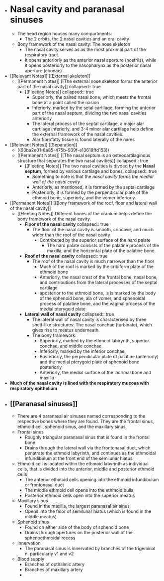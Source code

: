 - # Nasal cavity and paranasal sinuses
	- The head region houses many compartments:
		- The 2 orbits, the 2 nasal cavities and an oral cavity
	- Bony framework of the nasal cavity: The nose skeleton
		- The nasal cavity serves as as the most proximal part of the respiratory tract.
		- It opens anteriorly as the anterior nasal aperture (nostrils), while it opens posteriorly to the nasopharynx as the posterior nasal aperture (chonae)
- [[Relevant Notes]] [[External skeleton]]
	- [[Permanent Notes]] [[The external nose skeleton forms the anterior part of the nasal cavity]]
	  collapsed:: true
		- [[Fleeting Notes]]
		  collapsed:: true
			- Superiorly, the paired nasal bone, which meets the frontal bone at a point called the nasion
			- Inferiorly, marked by the setal cartilage, forming the anterior part of the nasal septum, dividing the two nasal cavities anteriorly
			- The lateral process of the septal cartilage, a major alar cartilage inferiorly, and 3-4 minor alar cartilage help define the external framework of the nasal cavities.
			- Alar fibrofatty tissue is found laterally of the nares
- [[Relevant Notes]] [[Separation]]
	- ((63ba2e01-8a85-475b-939f-e13618ffd153))
	- [[Permanent Notes]] [[The nasal septum is an osteocartilaginous structure that separates the two nasal cavities]]
	  collapsed:: true
		- [[Fleeting Notes]] The two nasal cavities is divded by the **Nasal septum**, formed by various cartilage and bones.
		  collapsed:: true
			- Something to note is that the *nasal cavity forms the medial wall of the nasal cavity*
			- Anteriorly, as mentioned, it is formed by the septal cartilage
			- Posteriorly, it is formed by the perpendicular plate of the ethmoid bone, superiorly, and the vomer inferiorly.
- [[Permanent Notes]] [[Bony framework of the roof, floor and lateral wall of the nasal cavity]]
	- [[Fleeting Notes]] Different bones of the cranium helps define the bony framework of the nasal cavity.
		- **Floor of the nasal cavity**
		  collapsed:: true
			- The floor of the nasal cavity is smooth, concave, and much wider than the roof of the nasal cavity
				- Contributed by the superior surface of the hard palate
					- The hard palate consists of the palatine process of the maxilla, and the horizontal plate of the palatine bone.
		- **Roof of the nasal cavity**
		  collapsed:: true
			- The roof of the nasal cavity is much narrower than the floor
				- Much of the roof is marked by the cribiform plate of the ethmoid bone
				- Anteriorly, the nasal crest of the frontal bone, nasal bone, and contributions from the lateral processes of the septal cartilage
				- aposterior to the ethmoid bone, is is marked by the body of the sphenoid bone, ala of vomer, and sphenoidal process of palatine bone, and the vaginal process of the medial pterygoid plate
		- **Lateral wall of nasal cavity**
		  collapsed:: true
			- The lateral wall of nasal cavity is characterised by three shelf-like structures: The nasal conchae (turbinate), which gives rise to meatus underneath.
			- The bony framework:
				- Superiorly, marked by the ethmoid labirynth, superior conchae, and middle conchae
				- Inferiorly, marked by the inferior conchae
				- Posteriorly, the perpendicular plate of palatine (anteriorly) and the medial pterygoid plate of sphenoid bone posteriorly
				- Anteriorly, the medial surface of the lacrimal bone and maxilla
- **Much of the nasal cavity is lined with the respiratory mucosa with respiratory epithelium**
- ## [[Paranasal sinuses]]
	- There are 4 paranasal air sinuses named corresponding to the respective bones where they are found. They are the frontal sinus, ethmoid cell, sphenoid sinus, and the maxillary sinus
	- Frontal sinus
		- Roughly triangular paranasal sinus that is found in the frontal bone
		- Drains through the lateral wall via the frontonasal duct, which penatrate the ethmoid labyrinth, and continues as the ethmoidal infundibulum at the front end of the semilunar hiatus
	- Ethmoid cell is located within the ethmoid labyrinth as individual cells, that is divided into the anterior, middle and posterior ethmoid cells
		- The anterior ethmoid cells opening into the ethmoid infundibulum or frontonasal duct
		- The middle ethmoid cell opens into the ethmoid bulla
		- Posterior ethmoid cells open into the superior meatus
	- Maxillary sinus
		- Found in the maxilla, the largest paranasal air sinus
		- Opens into the floor of semilunar hiatus (which is found in the middle meatus)
	- Sphenoid sinus
		- Found on either side of the body of sphenoid bone
		- Drains through apertures on the posterior wall of the sphenoethmoidal recess
	- Innervation
		- The paranasal sinus is innervated by branches of the trigeminal n. particularly v1 and v2
	- Blood supply
		- Branches of opthalmic artery
		- Branches of maxillary artery
		-
